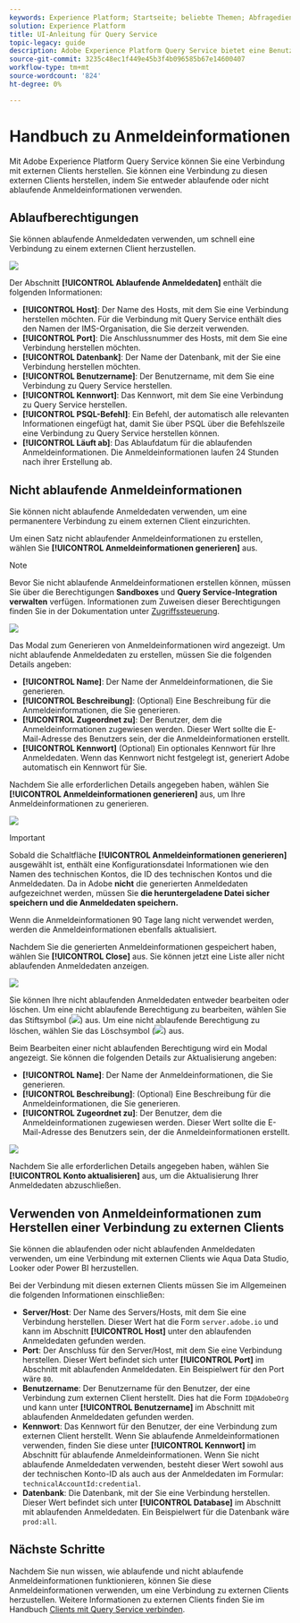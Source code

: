 ```yaml
---
keywords: Experience Platform; Startseite; beliebte Themen; Abfragedienst; Query Service; Abfrage; Abfrageeditor; Abfrage-Editor; Abfrage-Editor;
solution: Experience Platform
title: UI-Anleitung für Query Service
topic-legacy: guide
description: Adobe Experience Platform Query Service bietet eine Benutzeroberfläche, über die Abfragen geschrieben und ausgeführt, zuvor ausgeführte Abfragen angezeigt und auf Abfragen zugegriffen werden kann, die von Benutzern in Ihrer IMS-Organisation gespeichert wurden.
source-git-commit: 3235c48ec1f449e45b3f4b096585b67e14600407
workflow-type: tm+mt
source-wordcount: '824'
ht-degree: 0%

---
```



# Handbuch zu Anmeldeinformationen

Mit Adobe Experience Platform Query Service können Sie eine Verbindung mit externen Clients herstellen. Sie können eine Verbindung zu diesen externen Clients herstellen, indem Sie entweder ablaufende oder nicht ablaufende Anmeldeinformationen verwenden.

## Ablaufberechtigungen

Sie können ablaufende Anmeldedaten verwenden, um schnell eine Verbindung zu einem externen Client herzustellen.

![](../images/ui/credentials/expiring-credentials.png)

Der Abschnitt **[!UICONTROL Ablaufende Anmeldedaten]** enthält die folgenden Informationen:

- **[!UICONTROL Host]**: Der Name des Hosts, mit dem Sie eine Verbindung herstellen möchten. Für die Verbindung mit Query Service enthält dies den Namen der IMS-Organisation, die Sie derzeit verwenden.
- **[!UICONTROL Port]**: Die Anschlussnummer des Hosts, mit dem Sie eine Verbindung herstellen möchten.
- **[!UICONTROL Datenbank]**: Der Name der Datenbank, mit der Sie eine Verbindung herstellen möchten.
- **[!UICONTROL Benutzername]**: Der Benutzername, mit dem Sie eine Verbindung zu Query Service herstellen.
- **[!UICONTROL Kennwort]**: Das Kennwort, mit dem Sie eine Verbindung zu Query Service herstellen.
- **[!UICONTROL PSQL-Befehl]**: Ein Befehl, der automatisch alle relevanten Informationen eingefügt hat, damit Sie über PSQL über die Befehlszeile eine Verbindung zu Query Service herstellen können.
- **[!UICONTROL Läuft ab]**: Das Ablaufdatum für die ablaufenden Anmeldeinformationen. Die Anmeldeinformationen laufen 24 Stunden nach ihrer Erstellung ab.

## Nicht ablaufende Anmeldeinformationen

Sie können nicht ablaufende Anmeldedaten verwenden, um eine permanentere Verbindung zu einem externen Client einzurichten.

Um einen Satz nicht ablaufender Anmeldeinformationen zu erstellen, wählen Sie **[!UICONTROL Anmeldeinformationen generieren]** aus.

>[!NOTE]
>
>Bevor Sie nicht ablaufende Anmeldeinformationen erstellen können, müssen Sie über die Berechtigungen **Sandboxes** und **Query Service-Integration verwalten** verfügen. Informationen zum Zuweisen dieser Berechtigungen finden Sie in der Dokumentation unter [Zugriffssteuerung](../../access-control/home.md).

![](../images/ui/credentials/generate-credentials.png)

Das Modal zum Generieren von Anmeldeinformationen wird angezeigt. Um nicht ablaufende Anmeldedaten zu erstellen, müssen Sie die folgenden Details angeben:

- **[!UICONTROL Name]**: Der Name der Anmeldeinformationen, die Sie generieren.
- **[!UICONTROL Beschreibung]**: (Optional) Eine Beschreibung für die Anmeldeinformationen, die Sie generieren.
- **[!UICONTROL Zugeordnet zu]**: Der Benutzer, dem die Anmeldeinformationen zugewiesen werden. Dieser Wert sollte die E-Mail-Adresse des Benutzers sein, der die Anmeldeinformationen erstellt.
- **[!UICONTROL Kennwort]**  (Optional) Ein optionales Kennwort für Ihre Anmeldedaten. Wenn das Kennwort nicht festgelegt ist, generiert Adobe automatisch ein Kennwort für Sie.

Nachdem Sie alle erforderlichen Details angegeben haben, wählen Sie **[!UICONTROL Anmeldeinformationen generieren]** aus, um Ihre Anmeldeinformationen zu generieren.

![](../images/ui/credentials/create-account.png)

>[!IMPORTANT]
>
>Sobald die Schaltfläche **[!UICONTROL Anmeldeinformationen generieren]** ausgewählt ist, enthält eine Konfigurationsdatei Informationen wie den Namen des technischen Kontos, die ID des technischen Kontos und die Anmeldedaten. Da in Adobe **nicht** die generierten Anmeldedaten aufgezeichnet werden, müssen Sie **die heruntergeladene Datei sicher speichern und die Anmeldedaten speichern.**
>
>Wenn die Anmeldeinformationen 90 Tage lang nicht verwendet werden, werden die Anmeldeinformationen ebenfalls aktualisiert.

Nachdem Sie die generierten Anmeldeinformationen gespeichert haben, wählen Sie **[!UICONTROL Close]** aus. Sie können jetzt eine Liste aller nicht ablaufenden Anmeldedaten anzeigen.

![](../images/ui/credentials/list-credentials.png)

Sie können Ihre nicht ablaufenden Anmeldedaten entweder bearbeiten oder löschen. Um eine nicht ablaufende Berechtigung zu bearbeiten, wählen Sie das Stiftsymbol (![](../images/ui/credentials/edit-icon.png)) aus. Um eine nicht ablaufende Berechtigung zu löschen, wählen Sie das Löschsymbol (![](../images/ui/credentials/delete-icon.png)) aus.

Beim Bearbeiten einer nicht ablaufenden Berechtigung wird ein Modal angezeigt. Sie können die folgenden Details zur Aktualisierung angeben:

- **[!UICONTROL Name]**: Der Name der Anmeldeinformationen, die Sie generieren.
- **[!UICONTROL Beschreibung]**: (Optional) Eine Beschreibung für die Anmeldeinformationen, die Sie generieren.
- **[!UICONTROL Zugeordnet zu]**: Der Benutzer, dem die Anmeldeinformationen zugewiesen werden. Dieser Wert sollte die E-Mail-Adresse des Benutzers sein, der die Anmeldeinformationen erstellt.

![](../images/ui/credentials/update-credentials.png)

Nachdem Sie alle erforderlichen Details angegeben haben, wählen Sie **[!UICONTROL Konto aktualisieren]** aus, um die Aktualisierung Ihrer Anmeldedaten abzuschließen.

## Verwenden von Anmeldeinformationen zum Herstellen einer Verbindung zu externen Clients

Sie können die ablaufenden oder nicht ablaufenden Anmeldedaten verwenden, um eine Verbindung mit externen Clients wie Aqua Data Studio, Looker oder Power BI herzustellen.

Bei der Verbindung mit diesen externen Clients müssen Sie im Allgemeinen die folgenden Informationen einschließen:

- **Server/Host**: Der Name des Servers/Hosts, mit dem Sie eine Verbindung herstellen. Dieser Wert hat die Form `server.adobe.io` und kann im Abschnitt **[!UICONTROL Host]** unter den ablaufenden Anmeldedaten gefunden werden.
- **Port**: Der Anschluss für den Server/Host, mit dem Sie eine Verbindung herstellen. Dieser Wert befindet sich unter **[!UICONTROL Port]** im Abschnitt mit ablaufenden Anmeldedaten. Ein Beispielwert für den Port wäre `80`.
- **Benutzername**: Der Benutzername für den Benutzer, der eine Verbindung zum externen Client herstellt. Dies hat die Form `ID@AdobeOrg` und kann unter **[!UICONTROL Benutzername]** im Abschnitt mit ablaufenden Anmeldedaten gefunden werden.
- **Kennwort**: Das Kennwort für den Benutzer, der eine Verbindung zum externen Client herstellt. Wenn Sie ablaufende Anmeldeinformationen verwenden, finden Sie diese unter **[!UICONTROL Kennwort]** im Abschnitt für ablaufende Anmeldeinformationen. Wenn Sie nicht ablaufende Anmeldedaten verwenden, besteht dieser Wert sowohl aus der technischen Konto-ID als auch aus der Anmeldedaten im Formular: `technicalAccountId:credential`.
- **Datenbank**: Die Datenbank, mit der Sie eine Verbindung herstellen. Dieser Wert befindet sich unter **[!UICONTROL Database]** im Abschnitt mit ablaufenden Anmeldedaten. Ein Beispielwert für die Datenbank wäre `prod:all`.

## Nächste Schritte

Nachdem Sie nun wissen, wie ablaufende und nicht ablaufende Anmeldeinformationen funktionieren, können Sie diese Anmeldeinformationen verwenden, um eine Verbindung zu externen Clients herzustellen. Weitere Informationen zu externen Clients finden Sie im Handbuch [Clients mit Query Service verbinden](../clients/overview.md).